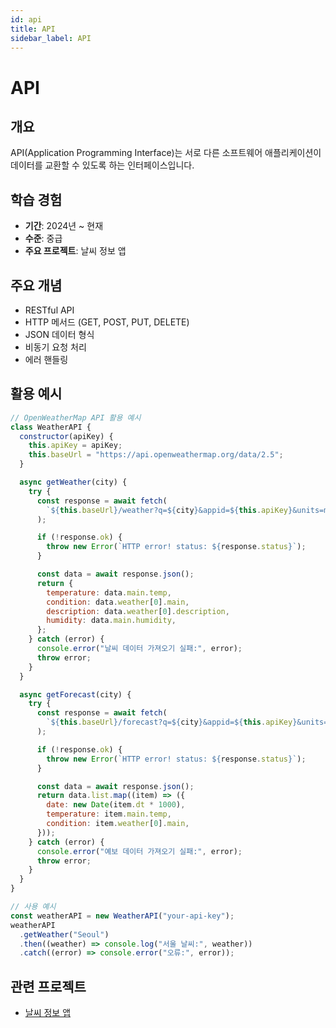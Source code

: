 ```yaml
---
id: api
title: API
sidebar_label: API
---
```


# API

## 개요

API(Application Programming Interface)는 서로 다른 소프트웨어 애플리케이션이 데이터를 교환할 수 있도록 하는 인터페이스입니다.

## 학습 경험

- **기간**: 2024년 ~ 현재
- **수준**: 중급
- **주요 프로젝트**: 날씨 정보 앱

## 주요 개념

- RESTful API
- HTTP 메서드 (GET, POST, PUT, DELETE)
- JSON 데이터 형식
- 비동기 요청 처리
- 에러 핸들링

## 활용 예시

```javascript
// OpenWeatherMap API 활용 예시
class WeatherAPI {
  constructor(apiKey) {
    this.apiKey = apiKey;
    this.baseUrl = "https://api.openweathermap.org/data/2.5";
  }

  async getWeather(city) {
    try {
      const response = await fetch(
        `${this.baseUrl}/weather?q=${city}&appid=${this.apiKey}&units=metric`
      );

      if (!response.ok) {
        throw new Error(`HTTP error! status: ${response.status}`);
      }

      const data = await response.json();
      return {
        temperature: data.main.temp,
        condition: data.weather[0].main,
        description: data.weather[0].description,
        humidity: data.main.humidity,
      };
    } catch (error) {
      console.error("날씨 데이터 가져오기 실패:", error);
      throw error;
    }
  }

  async getForecast(city) {
    try {
      const response = await fetch(
        `${this.baseUrl}/forecast?q=${city}&appid=${this.apiKey}&units=metric`
      );

      if (!response.ok) {
        throw new Error(`HTTP error! status: ${response.status}`);
      }

      const data = await response.json();
      return data.list.map((item) => ({
        date: new Date(item.dt * 1000),
        temperature: item.main.temp,
        condition: item.weather[0].main,
      }));
    } catch (error) {
      console.error("예보 데이터 가져오기 실패:", error);
      throw error;
    }
  }
}

// 사용 예시
const weatherAPI = new WeatherAPI("your-api-key");
weatherAPI
  .getWeather("Seoul")
  .then((weather) => console.log("서울 날씨:", weather))
  .catch((error) => console.error("오류:", error));
```

## 관련 프로젝트

- [날씨 정보 앱](/projects/weather-app)
